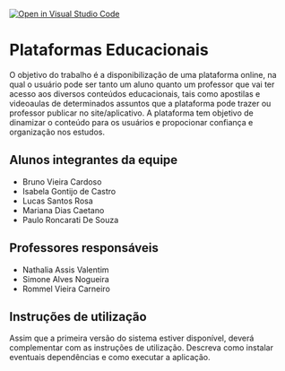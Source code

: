 [![Open in Visual Studio Code](https://classroom.github.com/assets/open-in-vscode-f059dc9a6f8d3a56e377f745f24479a46679e63a5d9fe6f495e02850cd0d8118.svg)](https://classroom.github.com/online_ide?assignment_repo_id=454203&assignment_repo_type=GroupAssignmentRepo)
# Plataformas Educacionais

O objetivo do trabalho é a disponibilização de uma plataforma online, na qual o usuário pode ser tanto um aluno quanto um professor que vai ter acesso aos diversos conteúdos educacionais, tais como apostilas e videoaulas de determinados assuntos que a plataforma pode trazer ou professor publicar no site/aplicativo. A plataforma tem objetivo de dinamizar o conteúdo para os usuários e propocionar confiança e organização nos estudos. 

## Alunos integrantes da equipe

* Bruno Vieira Cardoso
* Isabela Gontijo de Castro
* Lucas Santos Rosa
* Mariana Dias Caetano
* Paulo Roncarati De Souza

## Professores responsáveis

* Nathalia Assis Valentim
* Simone Alves Nogueira
* Rommel Vieira Carneiro

## Instruções de utilização

Assim que a primeira versão do sistema estiver disponível, deverá complementar com as instruções de utilização. Descreva como instalar eventuais dependências e como executar a aplicação.
